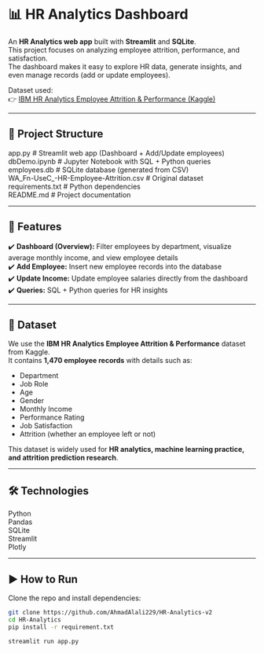 # 📊 HR Analytics Dashboard  

An **HR Analytics web app** built with **Streamlit** and **SQLite**.  
This project focuses on analyzing employee attrition, performance, and satisfaction.  
The dashboard makes it easy to explore HR data, generate insights, and even manage records (add or update employees).  

Dataset used:  
👉 [IBM HR Analytics Employee Attrition & Performance (Kaggle)](https://www.kaggle.com/datasets/pavansubhasht/ibm-hr-analytics-attrition-dataset)  

---

## 📂 Project Structure  
 app.py # Streamlit web app (Dashboard + Add/Update employees)
 dbDemo.ipynb # Jupyter Notebook with SQL + Python queries  
 employees.db # SQLite database (generated from CSV)  
 WA_Fn-UseC_-HR-Employee-Attrition.csv # Original dataset   
 requirements.txt # Python dependencies  
 README.md # Project documentation


---

## 🚀 Features  
✔️ **Dashboard (Overview):** Filter employees by department, visualize average monthly income, and view employee details  
✔️ **Add Employee:** Insert new employee records into the database  
✔️ **Update Income:** Update employee salaries directly from the dashboard  
✔️ **Queries:** SQL + Python queries for HR insights

---

## 📑 Dataset  
We use the **IBM HR Analytics Employee Attrition & Performance** dataset from Kaggle.  
It contains **1,470 employee records** with details such as:  
- Department  
- Job Role  
- Age  
- Gender  
- Monthly Income  
- Performance Rating  
- Job Satisfaction  
- Attrition (whether an employee left or not)  

This dataset is widely used for **HR analytics, machine learning practice, and attrition prediction research**.  

---

## 🛠️ Technologies  
Python  
Pandas  
SQLite    
Streamlit   
Plotly

---

## ▶️ How to Run  
Clone the repo and install dependencies:  
```bash
git clone https://github.com/AhmadAlali229/HR-Analytics-v2
cd HR-Analytics
pip install -r requirement.txt

streamlit run app.py